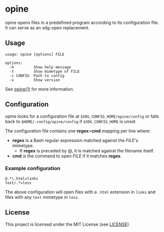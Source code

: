 # opine

opine opens files in a predefined program according to its configuration file.
It can serve as an xdg-open replacement.

## Usage

```
usage: opine [options] FILE

options:
  -h         Show help message
  -t         Show mimetype of FILE
  -c CONFIG  Path to config
  -v         Show version
```

See [opine(1)](man/opine.1.pod) for more information.

## Configuration

opine looks for a configuration file at `$XDG_CONFIG_HOME/opine/config`
or falls back to `$HOME/.config/opine/config` if `$XDG_CONFIG_HOME` is unset.

The configuration file contains one **regex**=**cmd** mapping per line where:

* **regex** is a Bash regular expression matched against the *FILE*'s mimetype.
    * If **regex** is preceded by @, it is matched against the filename itself.
* **cmd** is the command to open *FILE* if it matches **regex**.

### Example configuration

```
@.*\.html=links
text/.*=less
```

The above configuration will open files with a `.html` extension in `links`
and files with any `text` mimetype in `less`.

## License

This project is licensed under the MIT License (see [LICENSE](LICENSE)).
